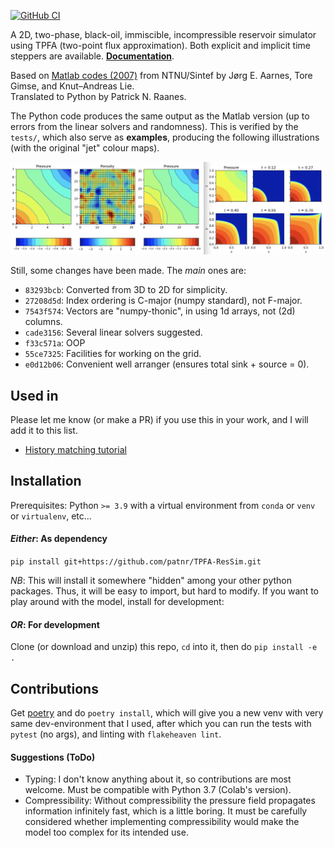 [![GitHub CI](https://github.com/patnr/TPFA-ResSim/actions/workflows/tests.yml/badge.svg)](https://github.com/patnr/TPFA-ResSim/actions)

A 2D, two-phase, black-oil, immiscible, incompressible
reservoir simulator
using TPFA (two-point flux approximation).
Both explicit and implicit time steppers are available.
[**Documentation**](https://patnr.github.io/TPFA-ResSim/TPFA_ResSim.html).

Based on [Matlab codes (2007)](http://folk.ntnu.no/andreas/papers/ResSimMatlab.pdf)
from NTNU/Sintef by Jørg E. Aarnes, Tore Gimse, and Knut–Andreas Lie.  
Translated to Python by Patrick N. Raanes.

The Python code produces the same output as the Matlab version
(up to errors from the linear solvers and randomness).
This is verified by the `tests/`, which also serve as **examples**,
producing the following illustrations (with the original "jet" colour maps).

![Screenshot](collage.jpg)

Still, some changes have been made. The *main* ones are:

- `83293bcb`: Converted from 3D to 2D for simplicity.
- `27208d5d`: Index ordering is C-major (numpy standard), not F-major.
- `7543f574`: Vectors are "numpy-thonic", in using 1d arrays, not (2d) columns.
- `cade3156`: Several linear solvers suggested.
- `f33c571a`: OOP
- `55ce7325`: Facilities for working on the grid.
- `e0d12b06`: Convenient well arranger (ensures total sink + source = 0).

## Used in

Please let me know (or make a PR) if you use this in your work,
and I will add it to this list.

- [History matching tutorial](https://github.com/patnr/HistoryMatching)

## Installation

Prerequisites: Python `>= 3.9` with a
virtual environment from `conda` or `venv` or `virtualenv`, etc...

#### *Either*: As dependency

`pip install git+https://github.com/patnr/TPFA-ResSim.git`

*NB*: This will install it somewhere "hidden" among your other python packages.
Thus, it will be easy to import, but hard to modify.
If you want to play around with the model, install for development:

#### *OR*: For development

Clone (or download and unzip) this repo, `cd` into it, then do `pip install -e .`

## Contributions

Get [poetry](https://python-poetry.org/) and do `poetry install`,
which will give you a new venv with very same dev-environment that I used,
after which you can run the tests with `pytest` (no args),
and linting with `flakeheaven lint`.

#### Suggestions (ToDo)

- Typing: I don't know anything about it, so contributions are most welcome.
  Must be compatible with Python 3.7 (Colab's version).
- Compressibility: Without compressibility the pressure field propagates
  information infinitely fast, which is a little boring.
  It must be carefully considered whether implementing compressibility
  would make the model too complex for its intended use.
